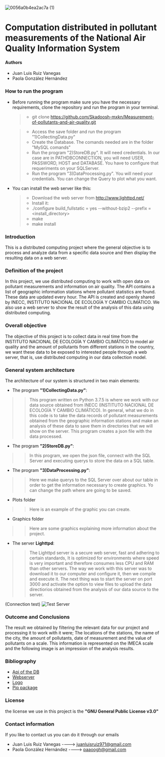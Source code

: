![0056a0b4ea2ac7a (1)](https://user-images.githubusercontent.com/38228291/76676594-6bd05700-65c5-11ea-8fc0-7490022b1886.jpg)

# Computation distributed in pollutant measurements of the National Air Quality Information System
#### Authors
- Juan Luis Ruiz Vanegas
- Paola González Hernández

### How to run the program
- Before running the program make sure you have the necessary requirements, clone the repository and run the program in your terminal.

   >- git clone https://github.com/Skadoosh-mxkn/Measurement-of-pollutants-and-air-quality.git
   
   >- Access the save folder and run the program "1)CollectingData.py"
   >- Create the Database. The comands needed are in the folder "MySQL comands"
   >- Run the program "2)StoreDB.py". It will need credentials. In our case are in PATHDBCONNECTION, you will need USER, PASSWORD, HOST and DATABASE. You have to configure that requeriments on your SQLServer.
   >- Run the program "3)DataProcessing.py". You will need your credentials. You can change the Query to plot what you want.
   
- You can install the web server like this:
   >- Download the web server from http://www.lighttpd.net/
   >- Install it:
   >- ./configure build_fullstatic = yes --without-bzip2 --prefix = <install_directory>
   >- make
   >- make install 
   
### Introduction
This is a distributed computing project where the general objective is to process and analyze data from a specific data source and then display the resulting data on a web server.

### Definition of the project 

In this project, we use distributed computing to work with open data on pollutant measurements and information on air quality. The API contains a list of geographic information stations where pollutant statistics are found. These data are updated every hour. The API is created and openly shared by INECC, INSTITUTO NACIONAL DE ECOLOGÍA Y CAMBIO CLIMÁTICO. We also use a web server to show the result of the analysis of this data using distributed computing.

### Overall objective

The objective of this project is to collect data in real time from the INSTITUTO NACIONAL DE ECOLOGÍA Y CAMBIO CLIMÁTICO to model air quality and the amount of pollutants from different stations in the country, we want these data to be exposed to interested people through a web server, that is, use distributed computing in our data collection model.

### General system architecture
The architecture of our system is structured in two main elements:

 - The program **"1)CollectingData.py"**:
>> This program written on Python 3.7.5 is where we work with our data source obtained from INECC (INSTITUTO NACIONAL DE ECOLOGÍA Y CAMBIO CLIMÁTICO). In general, what we do in this code is to take the data records of pollutant measurements obtained from the geographic information stations and make an analysis of these data to save them in directories that we will show on the server. This program creates a json file with the data processed.
 - The program **"2)StoreDB.py"**:
>> In this program, we open the json file, connect with the SQL Server and executing querys to store the data on a SQL table.
- The program **"3)DataProcessing.py"**:
>> Here we make querys to the SQL Server over about our table in order to get the information necessary to create graphics. Yo can change the path where are going to be saved.
- Plots folder
>>Here is an example of the graphic you can create.

- Graphics folder
>> Here are some graphics explaining more information about the project.

- The server **Lighttpd**:
>> The Lighttpd server is a secure web server, fast and adhering to certain standards, It is optimized for environments where speed is very important and therefore consumes less CPU and RAM than other servers. The way we work with this server was to download it to our computer and configure it, then we compile and execute it. The next thing was to start the server on port 3000 and activate the option to view files to upload the data directiorios obtained from the analysis of our data source to the server.

(Connection test)
![Test Server](https://user-images.githubusercontent.com/38228291/76675975-6f60df80-65bf-11ea-846b-b1f3e46452c8.png)

### Outcome and Conclusions

The result we obtained by filtering the relevant data for our project and processing it to work with it were; The locations of the stations, the name of the city, the amount of pollutants, date of measurement and the value of pollutants on a scale. This information is represented on the IMECA scale and the following image is an impression of the analysis results.


### Bibliography
- [Api of the DB](https://datos.gob.mx/busca/dataset/mediciones-de-contaminantes-del-sistema-nacional-de-informacion-de-la-calidad-del-aire)
- [Webserver](http://www.lighttpd.net/)
- [Logo](https://www.redbubble.com/es/shop/yin+yang+del+drag%C3%B3n+stickers)
- [Pip package](https://pypi.org/project/pip/)

### License

the license we use in this project is the **"GNU General Public License v3.0"**

### Contact information

If you like to contact us you can do it through our emails

- Juan Luis Ruiz Vanegas ----> juanluisruiz971@gmail.com
- Paola González Hernández ----> paaoogh@gmail.com
